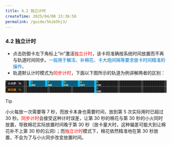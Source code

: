 ```yaml
---
title: 4.2 独立计时
createTime: 2025/04/08 13:36:58
permalink: /guide/5kzb5hj3/
---
```


### 4.2 独立计时

- 点击防御卡左下角标上“in”激活<span style="color: red">独立计时</span>，该卡将准确按系统时间放置而不再与轨道时间同步。<span style="color: #0070C0;">一般用于解冻、补棉花、卡大炮间隔等要求放卡时间精准的操作。</span>
- 轨道默认计时模式为<span style="color: red">同步计时</span>，下面以下图所示的轨道为例讲解两者的区别：

![](./picture/4.2.0.1.png)

> [!tip]
> 小火每放一次需要等 7 秒，而放卡本身也需要时间，放到第 5 次实际用时已超过 30 秒。<span style="color: red">同步计时</span>会接受这种计时误差，让第 30 秒的棉花与第 30 秒的小火同时放置，导致棉花实际放置时间晚于第 30 秒（放卡量大时，这种偏差可能大到让棉花补不上第 30 秒的云洞）；而<span style="color: red">独立计时</span>模式下，棉花依然精准地在第 30 秒放置，不会为了与小火同步改变放置时间。
